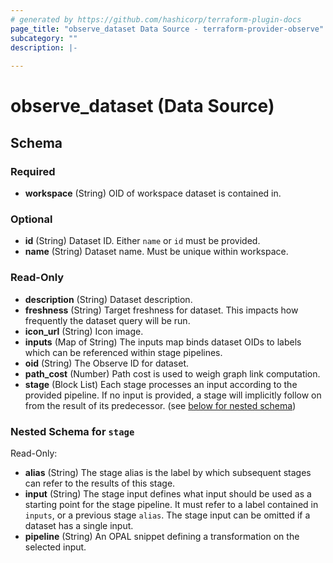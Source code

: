 ```yaml
---
# generated by https://github.com/hashicorp/terraform-plugin-docs
page_title: "observe_dataset Data Source - terraform-provider-observe"
subcategory: ""
description: |-
  
---
```


# observe_dataset (Data Source)





<!-- schema generated by tfplugindocs -->
## Schema

### Required

- **workspace** (String) OID of workspace dataset is contained in.

### Optional

- **id** (String) Dataset ID. Either `name` or `id` must be provided.
- **name** (String) Dataset name. Must be unique within workspace.

### Read-Only

- **description** (String) Dataset description.
- **freshness** (String) Target freshness for dataset. This impacts how frequently the dataset query will be run.
- **icon_url** (String) Icon image.
- **inputs** (Map of String) The inputs map binds dataset OIDs to labels which can be referenced within stage pipelines.
- **oid** (String) The Observe ID for dataset.
- **path_cost** (Number) Path cost is used to weigh graph link computation.
- **stage** (Block List) Each stage processes an input according to the provided pipeline. If no input is provided, a stage will implicitly follow on from the result of its predecessor. (see [below for nested schema](#nestedblock--stage))

<a id="nestedblock--stage"></a>
### Nested Schema for `stage`

Read-Only:

- **alias** (String) The stage alias is the label by which subsequent stages can refer to the results of this stage.
- **input** (String) The stage input defines what input should be used as a starting point for the stage pipeline. It must refer to a label contained in `inputs`, or a previous stage `alias`. The stage input can be omitted if a dataset has a single input.
- **pipeline** (String) An OPAL snippet defining a transformation on the selected input.



